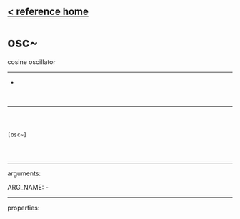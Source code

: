 [< reference home](index.html)
---

# osc~


cosine oscillator

---

-
<br>


---


```



[osc~]


            
```

---
arguments:

ARG_NAME: -<br>

---
properties:


